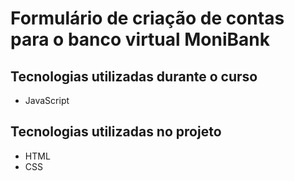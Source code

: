 # Formulário de criação de contas para o banco virtual MoniBank

## Tecnologias utilizadas durante o curso
* JavaScript

## Tecnologias utilizadas no projeto
* HTML
* CSS
